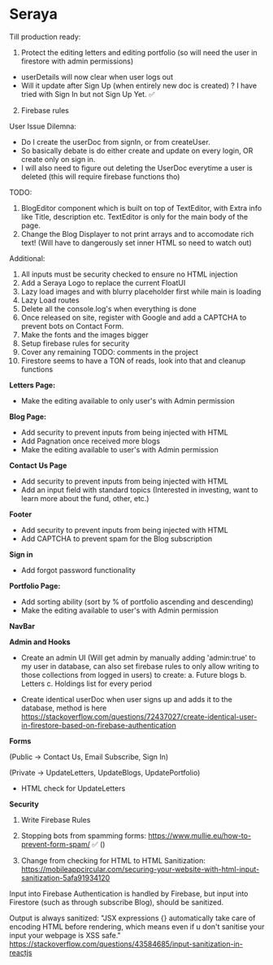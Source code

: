 # Seraya

Till production ready:

1. Protect the editing letters and editing portfolio (so will need the user in firestore with admin permissions)

- userDetails will now clear when user logs out
- Will it update after Sign Up (when entirely new doc is created) ? I have tried with Sign In but not Sign Up Yet. ✅

2. Firebase rules

User Issue Dilemna:

- Do I create the userDoc from signIn, or from
  createUser.
- So basically debate is do either create and update on every login, OR create only on sign in.
- I will also need to figure out deleting the UserDoc everytime a user is deleted (this will require firebase functions tho)

TODO:

1. BlogEditor component which is built on top of TextEditor, with Extra info like Title, description etc. TextEditor is only for the main body of the page.
2. Change the Blog Displayer to not print arrays and to accomodate rich text! (Will have to dangerously set inner HTML so need to watch out)

Additional:

1. All inputs must be security checked to ensure no HTML injection
2. Add a Seraya Logo to replace the current FloatUI
3. Lazy load images and with blurry placeholder first while main is loading
4. Lazy Load routes
5. Delete all the console.log's when everything is done
6. Once released on site, register with Google and add a CAPTCHA to prevent bots on Contact Form.
7. Make the fonts and the images bigger
8. Setup firebase rules for security
9. Cover any remaining TODO: comments in the project
10. Firestore seems to have a TON of reads, look into that and cleanup functions

<b>Letters Page:</b>

- Make the editing available to only user's with Admin permission

<b>Blog Page:</b>

- Add security to prevent inputs from being injected with HTML
- Add Pagnation once received more blogs
- Make the editing available to user's with Admin permission

<b>Contact Us Page</b>

- Add security to prevent inputs from being injected with HTML
- Add an input field with standard topics (Interested in investing, want to learn more about the fund, other, etc.)

<b>Footer</b>

- Add security to prevent inputs from being injected with HTML
- Add CAPTCHA to prevent spam for the Blog subscription

<b>Sign in</b>

- Add forgot password functionality

<b>Portfolio Page:</b>

- Add sorting ability (sort by % of portfolio ascending and descending)
- Make the editing available to user's with Admin permission

<b>NavBar</b>

<b>Admin and Hooks</b>

- Create an admin UI (Will get admin by manually adding 'admin:true' to my user in database, can also set firebase rules to only allow writing to those collections from logged in users) to create:
  a. Future blogs
  b. Letters
  c. Holdings list for every period

- Create identical userDoc when user signs up and adds it to the database, method is here
  https://stackoverflow.com/questions/72437027/create-identical-user-in-firestore-based-on-firebase-authentication

<b>Forms</b>

(Public -> Contact Us, Email Subscribe, Sign In)

(Private -> UpdateLetters, UpdateBlogs, UpdatePortfolio)

- HTML check for UpdateLetters

<b>Security</b>

1. Write Firebase Rules

2. Stopping bots from spamming forms:
   https://www.mullie.eu/how-to-prevent-form-spam/ ✅ ()

3. Change from checking for HTML to HTML Sanitization: https://mobileappcircular.com/securing-your-website-with-html-input-sanitization-5afa91934120

Input into Firebase Authentication is handled by Firebase,
but input into Firestore (such as through subscribe Blog), should be sanitized.

Output is always sanitized:
"JSX expressions {} automatically take care of encoding HTML before rendering, which means even if u don't sanitise your input your webpage is XSS safe."
https://stackoverflow.com/questions/43584685/input-sanitization-in-reactjs
